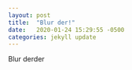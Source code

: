 ```yaml
---
layout: post
title:  "Blur der!"
date:   2020-01-24 15:29:55 -0500
categories: jekyll update
---
```

Blur derder